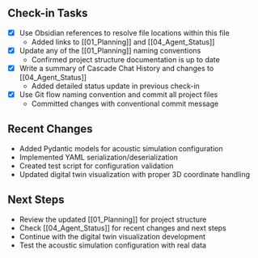 ## Check-in Tasks
- [x] Use Obsidian references to resolve file locations within this file
  - Added links to [[01_Planning]] and [[04_Agent_Status]]
- [x] Update any of the [[01_Planning]] naming conventions
  - Confirmed project structure documentation is up to date
- [x] Write a summary of Cascade Chat History and changes to [[04_Agent_Status]]
  - Added detailed status update in previous check-in
- [x] Use Git flow naming convention and commit all project files
  - Committed changes with conventional commit message

## Recent Changes
- Added Pydantic models for acoustic simulation configuration
- Implemented YAML serialization/deserialization
- Created test script for configuration validation
- Updated digital twin visualization with proper 3D coordinate handling

## Next Steps
- Review the updated [[01_Planning]] for project structure
- Check [[04_Agent_Status]] for recent changes and next steps
- Continue with the digital twin visualization development
- Test the acoustic simulation configuration with real data
